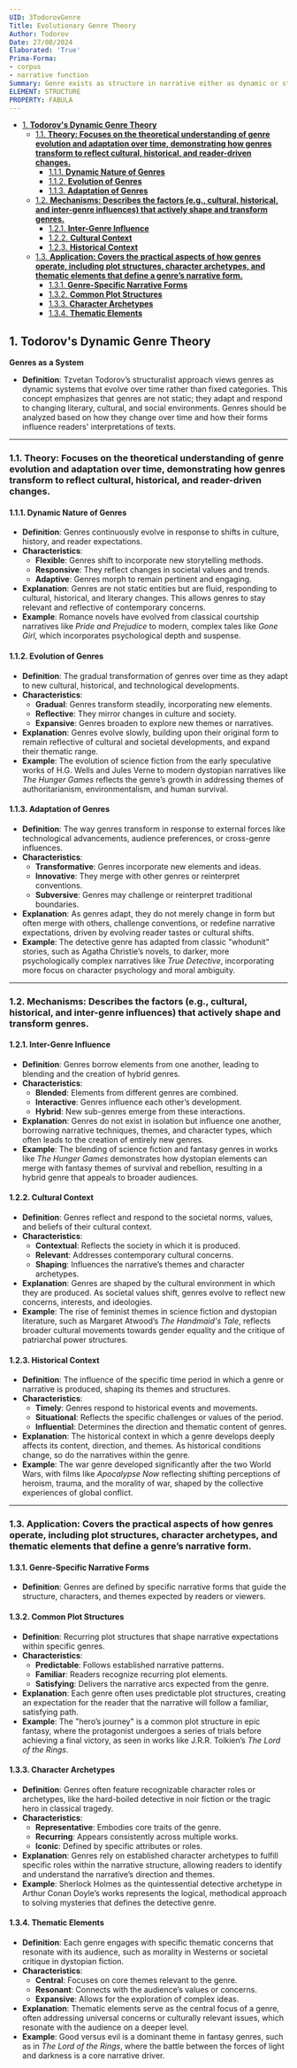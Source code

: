 ```yaml
---
UID: 3TodorovGenre
Title: Evolutionary Genre Theory
Author: Todorov
Date: 27/08/2024
Elaborated: 'True'
Prima-Forma:
- corpus
- narrative function
Summary: Genre exists as structure in narrative either as dynamic or static
ELEMENT: STRUCTURE
PROPERTY: FABULA
---
```


- [1. **Todorov's Dynamic Genre Theory**](#1-todorovs-dynamic-genre-theory)
  - [1.1. **Theory: Focuses on the theoretical understanding of genre evolution and adaptation over time, demonstrating how genres transform to reflect cultural, historical, and reader-driven changes.**](#11-theory-focuses-on-the-theoretical-understanding-of-genre-evolution-and-adaptation-over-time-demonstrating-how-genres-transform-to-reflect-cultural-historical-and-reader-driven-changes)
    - [1.1.1. **Dynamic Nature of Genres**](#111-dynamic-nature-of-genres)
    - [1.1.2. **Evolution of Genres**](#112-evolution-of-genres)
    - [1.1.3. **Adaptation of Genres**](#113-adaptation-of-genres)
  - [1.2. **Mechanisms: Describes the factors (e.g., cultural, historical, and inter-genre influences) that actively shape and transform genres.**](#12-mechanisms-describes-the-factors-eg-cultural-historical-and-inter-genre-influences-that-actively-shape-and-transform-genres)
    - [1.2.1. **Inter-Genre Influence**](#121-inter-genre-influence)
    - [1.2.2. **Cultural Context**](#122-cultural-context)
    - [1.2.3. **Historical Context**](#123-historical-context)
  - [1.3. **Application: Covers the practical aspects of how genres operate, including plot structures, character archetypes, and thematic elements that define a genre’s narrative form.**](#13-application-covers-the-practical-aspects-of-how-genres-operate-including-plot-structures-character-archetypes-and-thematic-elements-that-define-a-genres-narrative-form)
    - [1.3.1. **Genre-Specific Narrative Forms**](#131-genre-specific-narrative-forms)
    - [1.3.2. **Common Plot Structures**](#132-common-plot-structures)
    - [1.3.3. **Character Archetypes**](#133-character-archetypes)
    - [1.3.4. **Thematic Elements**](#134-thematic-elements)


## 1. **Todorov's Dynamic Genre Theory**

 **Genres as a System**
- **Definition**: Tzvetan Todorov’s structuralist approach views genres as dynamic systems that evolve over time rather than fixed categories. This concept emphasizes that genres are not static; they adapt and respond to changing literary, cultural, and social environments. Genres should be analyzed based on how they change over time and how their forms influence readers' interpretations of texts.

---

### 1.1. **Theory: Focuses on the theoretical understanding of genre evolution and adaptation over time, demonstrating how genres transform to reflect cultural, historical, and reader-driven changes.**

#### 1.1.1. **Dynamic Nature of Genres**
- **Definition**: Genres continuously evolve in response to shifts in culture, history, and reader expectations.
- **Characteristics**:
  - **Flexible**: Genres shift to incorporate new storytelling methods.
  - **Responsive**: They reflect changes in societal values and trends.
  - **Adaptive**: Genres morph to remain pertinent and engaging.
- **Explanation**: Genres are not static entities but are fluid, responding to cultural, historical, and literary changes. This allows genres to stay relevant and reflective of contemporary concerns.
- **Example**: Romance novels have evolved from classical courtship narratives like *Pride and Prejudice* to modern, complex tales like *Gone Girl*, which incorporates psychological depth and suspense.

#### 1.1.2. **Evolution of Genres**
- **Definition**: The gradual transformation of genres over time as they adapt to new cultural, historical, and technological developments.
- **Characteristics**:
  - **Gradual**: Genres transform steadily, incorporating new elements.
  - **Reflective**: They mirror changes in culture and society.
  - **Expansive**: Genres broaden to explore new themes or narratives.
- **Explanation**: Genres evolve slowly, building upon their original form to remain reflective of cultural and societal developments, and expand their thematic range.
- **Example**: The evolution of science fiction from the early speculative works of H.G. Wells and Jules Verne to modern dystopian narratives like *The Hunger Games* reflects the genre’s growth in addressing themes of authoritarianism, environmentalism, and human survival.

#### 1.1.3. **Adaptation of Genres**
- **Definition**: The way genres transform in response to external forces like technological advancements, audience preferences, or cross-genre influences.
- **Characteristics**:
  - **Transformative**: Genres incorporate new elements and ideas.
  - **Innovative**: They merge with other genres or reinterpret conventions.
  - **Subversive**: Genres may challenge or reinterpret traditional boundaries.
- **Explanation**: As genres adapt, they do not merely change in form but often merge with others, challenge conventions, or redefine narrative expectations, driven by evolving reader tastes or cultural shifts.
- **Example**: The detective genre has adapted from classic "whodunit" stories, such as Agatha Christie’s novels, to darker, more psychologically complex narratives like *True Detective*, incorporating more focus on character psychology and moral ambiguity.

---

### 1.2. **Mechanisms: Describes the factors (e.g., cultural, historical, and inter-genre influences) that actively shape and transform genres.**

#### 1.2.1. **Inter-Genre Influence**
- **Definition**: Genres borrow elements from one another, leading to blending and the creation of hybrid genres.
- **Characteristics**:
  - **Blended**: Elements from different genres are combined.
  - **Interactive**: Genres influence each other’s development.
  - **Hybrid**: New sub-genres emerge from these interactions.
- **Explanation**: Genres do not exist in isolation but influence one another, borrowing narrative techniques, themes, and character types, which often leads to the creation of entirely new genres.
- **Example**: The blending of science fiction and fantasy genres in works like *The Hunger Games* demonstrates how dystopian elements can merge with fantasy themes of survival and rebellion, resulting in a hybrid genre that appeals to broader audiences.

#### 1.2.2. **Cultural Context**
- **Definition**: Genres reflect and respond to the societal norms, values, and beliefs of their cultural context.
- **Characteristics**:
  - **Contextual**: Reflects the society in which it is produced.
  - **Relevant**: Addresses contemporary cultural concerns.
  - **Shaping**: Influences the narrative’s themes and character archetypes.
- **Explanation**: Genres are shaped by the cultural environment in which they are produced. As societal values shift, genres evolve to reflect new concerns, interests, and ideologies.
- **Example**: The rise of feminist themes in science fiction and dystopian literature, such as Margaret Atwood’s *The Handmaid's Tale*, reflects broader cultural movements towards gender equality and the critique of patriarchal power structures.

#### 1.2.3. **Historical Context**
- **Definition**: The influence of the specific time period in which a genre or narrative is produced, shaping its themes and structures.
- **Characteristics**:
  - **Timely**: Genres respond to historical events and movements.
  - **Situational**: Reflects the specific challenges or values of the period.
  - **Influential**: Determines the direction and thematic content of genres.
- **Explanation**: The historical context in which a genre develops deeply affects its content, direction, and themes. As historical conditions change, so do the narratives within the genre.
- **Example**: The war genre developed significantly after the two World Wars, with films like *Apocalypse Now* reflecting shifting perceptions of heroism, trauma, and the morality of war, shaped by the collective experiences of global conflict.

---

### 1.3. **Application: Covers the practical aspects of how genres operate, including plot structures, character archetypes, and thematic elements that define a genre’s narrative form.**

#### 1.3.1. **Genre-Specific Narrative Forms**
- **Definition**: Genres are defined by specific narrative forms that guide the structure, characters, and themes expected by readers or viewers.

#### 1.3.2. **Common Plot Structures**
- **Definition**: Recurring plot structures that shape narrative expectations within specific genres.
- **Characteristics**:
  - **Predictable**: Follows established narrative patterns.
  - **Familiar**: Readers recognize recurring plot elements.
  - **Satisfying**: Delivers the narrative arcs expected from the genre.
- **Explanation**: Each genre often uses predictable plot structures, creating an expectation for the reader that the narrative will follow a familiar, satisfying path.
- **Example**: The "hero’s journey" is a common plot structure in epic fantasy, where the protagonist undergoes a series of trials before achieving a final victory, as seen in works like J.R.R. Tolkien’s *The Lord of the Rings*.

#### 1.3.3. **Character Archetypes**
- **Definition**: Genres often feature recognizable character roles or archetypes, like the hard-boiled detective in noir fiction or the tragic hero in classical tragedy.
- **Characteristics**:
  - **Representative**: Embodies core traits of the genre.
  - **Recurring**: Appears consistently across multiple works.
  - **Iconic**: Defined by specific attributes or roles.
- **Explanation**: Genres rely on established character archetypes to fulfill specific roles within the narrative structure, allowing readers to identify and understand the narrative’s direction and themes.
- **Example**: Sherlock Holmes as the quintessential detective archetype in Arthur Conan Doyle’s works represents the logical, methodical approach to solving mysteries that defines the detective genre.

#### 1.3.4. **Thematic Elements**
- **Definition**: Each genre engages with specific thematic concerns that resonate with its audience, such as morality in Westerns or societal critique in dystopian fiction.
- **Characteristics**:
  - **Central**: Focuses on core themes relevant to the genre.
  - **Resonant**: Connects with the audience’s values or concerns.
  - **Expansive**: Allows for the exploration of complex ideas.
- **Explanation**: Thematic elements serve as the central focus of a genre, often addressing universal concerns or culturally relevant issues, which resonate with the audience on a deeper level.
- **Example**: Good versus evil is a dominant theme in fantasy genres, such as in *The Lord of the Rings*, where the battle between the forces of light and darkness is a core narrative driver.
